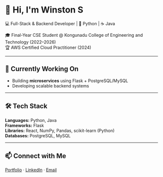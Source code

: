 # 👋 Hi, I'm Winston S

💻 Full-Stack & Backend Developer | 🐍 Python | ☕ Java  

🎓 Final-Year CSE Student @ Kongunadu College of Engineering and Technology (2022–2026)  
🏆 AWS Certified Cloud Practitioner (2024)

---

## 🔭 Currently Working On
- Building **microservices** using Flask + PostgreSQL/MySQL
- Developing scalable backend systems

---

## 🛠 Tech Stack
**Languages:** Python, Java  
**Frameworks:** Flask  
**Libraries:** React, NumPy, Pandas, scikit-learn (Python)  
**Databases:** PostgreSQL, MySQL

---

## 📫 Connect with Me
[Portfolio](https://winstons.me) · [LinkedIn](https://www.linkedin.com/in/winstonwatt) · [Email](mailto:wattwinston7@gmail.com)

